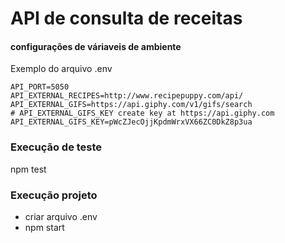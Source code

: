 # API de consulta de receitas

#### configurações de váriaveis de ambiente

Exemplo do arquivo .env

```
API_PORT=5050
API_EXTERNAL_RECIPES=http://www.recipepuppy.com/api/
API_EXTERNAL_GIFS=https://api.giphy.com/v1/gifs/search
# API_EXTERNAL_GIFS_KEY create key at https://api.giphy.com
API_EXTERNAL_GIFS_KEY=pWcZJecOjjKpdmWrxVX66ZC0DkZ8p3ua

```

### Execução de teste

npm test

### Execução projeto

- criar arquivo .env
- npm start 
